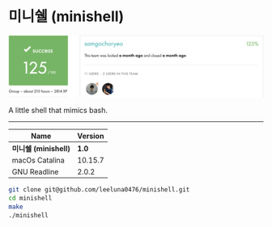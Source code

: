 # 미니쉘 (minishell)
![](docs/pics/125.png)

A little shell that mimics bash.

---

|Name|Version|
|--|--|
|**미니쉘 (minishell)**|**1.0**|
|macOs Catalina|10.15.7|
|GNU Readline|2.0.2|

```sh
git clone git@github.com/leeluna0476/minishell.git
cd minishell
make
./minishell
```
